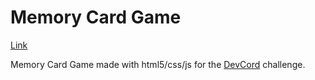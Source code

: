 # Memory Card Game
[Link](https://memory-card-game.netlify.com/)

Memory Card Game made with html5/css/js for the [DevCord](https://discord.gg/devcord) challenge.


